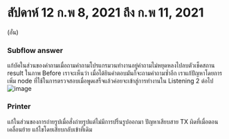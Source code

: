 # สัปดาห์ 12 ก.พ 8, 2021 ถึง ก.พ 11, 2021  
(อั๋น)  
### Subflow answer  
แก้บัคในส่วนของคำถามเมื่อถามคำถามโปรแกรมวนทำงานอยู่คำถามไม่หยุดหลงไปลบตัวเช็คสถาน result ในภาพ Before เราจะเห็นว่า เมื่อได้ยินคำตอบมันก็จะถามคำถามซ้ำอีก 
เราแก้ปัญหาโดยการ เพิ่ม node ที่ใช้ในการตรวจสอบเมื่อพูดเสร็จแล้วค่อยจะเข้าสู่การทำงานใน Listening 2 ต่อไป  
![image](https://user-images.githubusercontent.com/65691345/110543284-b21ab080-815c-11eb-8d8f-c8a00efbfdb5.png)  


### Printer  
แก้ในส่วนของการถ่ายรูปเมื่อสั่งถ่ายรูปแต่ไม่มีการปริ้นรูปออกมา ปัญหาเสียบสาย TX ผิดที่เมื่อตอนเคลื่อนย้าย แก้ไขโดยเสียบกลับเข้าที่เดิม  

